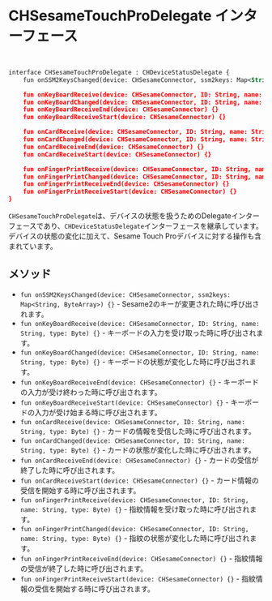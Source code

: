 # CHSesameTouchProDelegate インターフェース
```svg


interface CHSesameTouchProDelegate : CHDeviceStatusDelegate {
    fun onSSM2KeysChanged(device: CHSesameConnector, ssm2keys: Map<String, ByteArray>) {}

    fun onKeyBoardReceive(device: CHSesameConnector, ID: String, name: String, type: Byte) {}
    fun onKeyBoardChanged(device: CHSesameConnector, ID: String, name: String, type: Byte) {}
    fun onKeyBoardReceiveEnd(device: CHSesameConnector) {}
    fun onKeyBoardReceiveStart(device: CHSesameConnector) {}

    fun onCardReceive(device: CHSesameConnector, ID: String, name: String, type: Byte) {}
    fun onCardChanged(device: CHSesameConnector, ID: String, name: String, type: Byte) {}
    fun onCardReceiveEnd(device: CHSesameConnector) {}
    fun onCardReceiveStart(device: CHSesameConnector) {}

    fun onFingerPrintReceive(device: CHSesameConnector, ID: String, name: String, type: Byte) {}
    fun onFingerPrintChanged(device: CHSesameConnector, ID: String, name: String, type: Byte) {}
    fun onFingerPrintReceiveEnd(device: CHSesameConnector) {}
    fun onFingerPrintReceiveStart(device: CHSesameConnector) {}
}
```
 `CHSesameTouchProDelegate`は、デバイスの状態を扱うためのDelegateインターフェースであり、`CHDeviceStatusDelegate`インターフェースを継承しています。デバイスの状態の変化に加えて、Sesame Touch Proデバイスに対する操作も含まれています。


## メソッド

- `fun onSSM2KeysChanged(device: CHSesameConnector, ssm2keys: Map<String, ByteArray>) {}` - Sesame2のキーが変更された時に呼び出されます。
- `fun onKeyBoardReceive(device: CHSesameConnector, ID: String, name: String, type: Byte) {}` - キーボードの入力を受け取った時に呼び出されます。
- `fun onKeyBoardChanged(device: CHSesameConnector, ID: String, name: String, type: Byte) {}` - キーボードの状態が変化した時に呼び出されます。
- `fun onKeyBoardReceiveEnd(device: CHSesameConnector) {}` - キーボードの入力が受け終わった時に呼び出されます。
- `fun onKeyBoardReceiveStart(device: CHSesameConnector) {}` - キーボードの入力が受け始まる時に呼び出されます。
- `fun onCardReceive(device: CHSesameConnector, ID: String, name: String, type: Byte) {}` - カードの情報を受信した時に呼び出されます。
- `fun onCardChanged(device: CHSesameConnector, ID: String, name: String, type: Byte) {}` - カードの状態が変化した時に呼び出されます。
- `fun onCardReceiveEnd(device: CHSesameConnector) {}` - カードの受信が終了した時に呼び出されます。
- `fun onCardReceiveStart(device: CHSesameConnector) {}` - カード情報の受信を開始する時に呼び出されます。
- `fun onFingerPrintReceive(device: CHSesameConnector, ID: String, name: String, type: Byte) {}` - 指紋情報を受け取った時に呼び出されます。
- `fun onFingerPrintChanged(device: CHSesameConnector, ID: String, name: String, type: Byte) {}` - 指紋の状態が変化した時に呼び出されます。
- `fun onFingerPrintReceiveEnd(device: CHSesameConnector) {}` - 指紋情報の受信が終了した時に呼び出されます。
- `fun onFingerPrintReceiveStart(device: CHSesameConnector) {}` - 指紋情報の受信を開始する時に呼び出されます。

